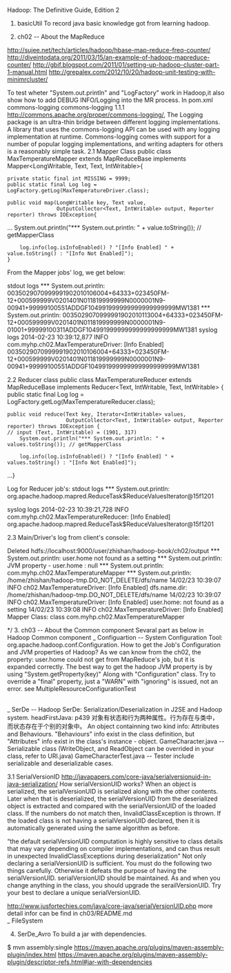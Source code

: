 
Hadoop: The Definitive Guide, Edition 2

1. basicUtil
	To record java basic knowledge got from learning hadoop.
 
2. ch02 -- About the MapReduce

http://sujee.net/tech/articles/hadoop/hbase-map-reduce-freq-counter/
http://diveintodata.org/2011/03/15/an-example-of-hadoop-mapreduce-counter/
http://gbif.blogspot.com/2011/01/setting-up-hadoop-cluster-part-1-manual.html
http://grepalex.com/2012/10/20/hadoop-unit-testing-with-minimrcluster/

To test wheter "System.out.println" and "LogFactory" work in Hadoop,it also show how to add DEBUG INFO/Logging into the MR process. 
In pom.xml
        <dependency>
            <groupId>commons-logging</groupId>
            <artifactId>commons-logging</artifactId>
            <version>1.1.1</version>
        </dependency>
http://commons.apache.org/proper/commons-logging/, The Logging package is an ultra-thin bridge between different logging implementations. A library that uses the commons-logging API can be used with any logging implementation at runtime. Commons-logging comes with support for a number of popular logging implementations, and writing adapters for others is a reasonably simple task.
2.1 Mapper Class
public class MaxTemperatureMapper extends MapReduceBase
    implements Mapper<LongWritable, Text, Text, IntWritable>{

    private static final int MISSING = 9999;
    public static final Log log = LogFactory.getLog(MaxTemperatureDriver.class);

    public void map(LongWritable key, Text value,
                    OutputCollector<Text, IntWritable> output, Reporter reporter) throws IOException{ 
...
        System.out.println("*** System.out.println: " + value.toString()); // getMapperClass

        log.info(log.isInfoEnabled() ? "[Info Enabled] " + value.toString() : "[Info Not Enabled]");
	}

From the Mapper jobs' log, we get below:

stdout logs
*** System.out.println: 0035029070999991902010106004+64333+023450FM-12+000599999V0201401N011819999999N0000001N9-00941+99999100551ADDGF104991999999999999999999MW1381
*** System.out.println: 0035029070999991902010113004+64333+023450FM-12+000599999V0201401N011819999999N0000001N9-01001+99999100311ADDGF104991999999999999999999MW1381
syslog logs
2014-02-23 10:39:12,877 INFO com.myhp.ch02.MaxTemperatureDriver: [Info Enabled] 0035029070999991902010106004+64333+023450FM-12+000599999V0201401N011819999999N0000001N9-00941+99999100551ADDGF104991999999999999999999MW1381

2.2 Reducer class
public class MaxTemperatureReducer extends MapReduceBase
    implements Reducer<Text, IntWritable, Text, IntWritable>  {
    public static final Log log = LogFactory.getLog(MaxTemperatureReducer.class);

    public void reduce(Text key, Iterator<IntWritable> values,
                       OutputCollector<Text, IntWritable> output, Reporter reporter) throws IOException {
    // input (Text, IntWritable) = (1901, 317)
        System.out.println("*** System.out.println: " + values.toString()); // getMapperClass

        log.info(log.isInfoEnabled() ? "[Info Enabled] " + values.toString() : "[Info Not Enabled]");

...}

Log for Reducer job's:
stdout logs
*** System.out.println: org.apache.hadoop.mapred.ReduceTask$ReduceValuesIterator@15f1201

syslog logs
2014-02-23 10:39:21,728 INFO com.myhp.ch02.MaxTemperatureReducer: [Info Enabled] org.apache.hadoop.mapred.ReduceTask$ReduceValuesIterator@15f1201


2.3 Main/Driver's log from client's console:

Deleted hdfs://localhost:9000/user/zhishan/hadoop-book/ch02/output
*** System.out.println: user.home not found as a setting
*** System.out.println: JVM property - user.home : null
*** System.out.println: com.myhp.ch02.MaxTemperatureMapper
*** System.out.println: /home/zhishan/hadoop-tmp.DO_NOT_DELETE/dfs/name
14/02/23 10:39:07 INFO ch02.MaxTemperatureDriver: [Info Enabled] dfs.name.dir: /home/zhishan/hadoop-tmp.DO_NOT_DELETE/dfs/name
14/02/23 10:39:07 INFO ch02.MaxTemperatureDriver: [Info Enabled] user.home: not found as a setting
14/02/23 10:39:08 INFO ch02.MaxTemperatureDriver: [Info Enabled] Mapper Class: class com.myhp.ch02.MaxTemperatureMapper

*/
3. ch03 -- About the Common component
Sevaral part as below in Hadoop Common component
 \_ Configuartion -- System Configuration Tool: org.apache.hadoop.conf.Configuration.
	How to get the Job's Configuration and JVM properties of Hadoop? 
	As we can know from the ch02, the property: user.home could not get from MapReduce's job, but it is expanded correctly. The best way to get the hadoop JVM property is by using "System.getProperty(key)" Along with "Configuration" class.
	Try to override a "final" property, just a "WARN" with "ignoring" is issued, not an error. see MultipleResourceConfigurationTest

 \
 \_ SerDe -- Hadoop SerDe: Serialization/Deserialization in J2SE and Hadoop system.
	headFirstJava: p439
	对象有状态和行为两种属性。行为存在与类中， 而状态存在于个别的对象中。
    An object containning two kind info: Attributes and Behaviours. "Behaviours" info exist in the class definition, but "Attributes" info exist in the class's instance - object.
	GameCharacter.java -- Serializable class (WriteObject, and ReadObject can be overrided in your class, refer to URI.java)
	GameCharacterTest.java -- Tester include serializable and deserializable cases.

3.1 SerialVersionID
http://javapapers.com/core-java/serialversionuid-in-java-serialization/
How serialVersionUID works?
When an object is serialized, the serialVersionUID is serialized along with the other contents.
Later when that is deserialized, the serialVersionUID from the deserialized object is extracted and compared with the serialVersionUID of the loaded class.
If the numbers do not match then, InvalidClassException is thrown.
If the loaded class is not having a serialVersionUID declared, then it is automatically generated using the same algorithm as before.

“the default serialVersionUID computation is highly sensitive to class details that may vary depending on compiler implementations, and can thus result in unexpected InvalidClassExceptions during deserialization"
Not only declaring a serialVersionUID is sufficient. You must do the following two things carefully. Otherwise it defeats the purpose of having the serialVersionUID.
serialVersionUID should be maintained. As and when you change anything in the class, you should upgrade the serailVersionUID.
Try your best to declare a unique serialVersionUID. 

http://www.jusfortechies.com/java/core-java/serialVersionUID.php
	more detail infor can be find in ch03/README.md
 \
 \_ FileSystem


4. SerDe_Avro
To build a jar with dependencies.

 $ mvn assembly:single
https://maven.apache.org/plugins/maven-assembly-plugin/index.html
https://maven.apache.org/plugins/maven-assembly-plugin/descriptor-refs.html#jar-with-dependencies
